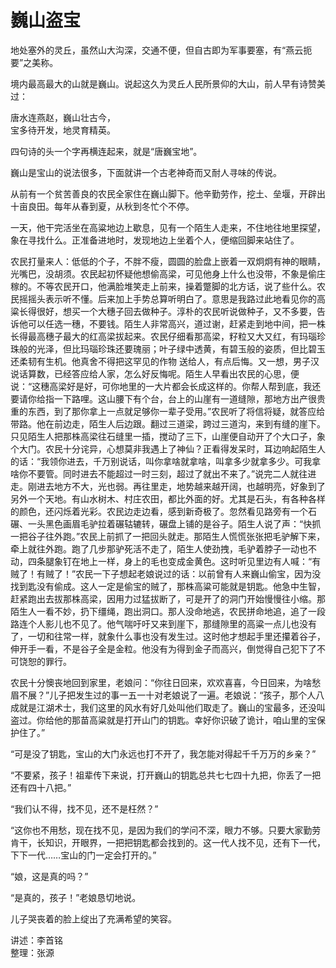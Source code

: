 # 巍山盗宝

地处塞外的灵丘，虽然山大沟深，交通不便，但自古即为军事要塞，有“燕云扼要”之美称。

境内最高最大的山就是巍山。说起这久为灵丘人民所景仰的大山，前人早有诗赞美过：

唐水连燕赵，巍山壮古今，  
宝多待开发，地灵育精英。  

四句诗的头一个字再横连起来，就是“唐巍宝地”。

巍山是宝山的说法很多，下面就讲一个古老神奇而又耐人寻味的传说。

从前有一个贫苦善良的农民全家住在巍山脚下。他辛勤劳作，挖土、垒堰，开辟出十亩良田。每年从春到夏，从秋到冬忙个不停。

一天，他干完活坐在高粱地边上歇息，见有一个陌生人走来，不住地往地里探望，象在寻找什么。正准备进地时，发现地边上坐着个人，便缩回脚来站住了。

农民打量来人：低低的个子，不胖不瘦，圆圆的脸盘上嵌着一双炯炯有神的眼睛，光嘴巴，没胡须。农民起初怀疑他想偷高梁，可见他身上什么也没带，不象是偷庄稼的。不等农民开口，他满脸堆笑走上前来，操着蹩脚的北方话，说了些什么。农民摇摇头表示听不懂。后来加上手势总算听明白了。意思是我路过此地看见你的高粱长得很好，想买一个大穗子回去做种子。淳朴的农民听说做种子，又不多要，告诉他可以任选一穗，不要钱。陌生人非常高兴，道过谢，赶紧走到地中间，把一株长得最高穗子最大的红高梁拔起来。农民仔细看那高梁，籽粒又大又红，有玛瑙珍珠般的光泽，但比玛瑙珍珠还要瑰丽；叶子绿中透黄，有碧玉般的姿质，但比碧玉还柔韧有生机。他真舍不得把这罕见的作物
送给人，有点后悔。又一想，男子汉说话算数，已经答应给人家，怎么好反悔呢。陌生人早看出农民的心思，便说：“这穗高梁好是好，可你地里的一大片都会长成这样的。你帮人帮到底，我还要请你给指一下路哩。这山腰下有个台，台上的山崖有一道缝隙，那地方出产很贵重的东西，到了那你拿上一点就足够你一辈子受用。”农民听了将信将疑，就答应给带路。他在前边走，陌生人后边跟。翻过三道梁，跨过三道沟，来到有缝的崖下。只见陌生人把那株高梁往石缝里一插，搅动了三下，山崖便自动开了个大口子，象个大门。农民十分诧异，心想莫非我遇上了神仙？正看得发呆时，耳边响起陌生人的话：“我领你进去，千万别说话，叫你拿啥就拿啥，叫拿多少就拿多少。可我拿啥你不要管。同时进去不能超过一时三刻，超过了就出不来了。”说完二人就往进走。刚进去地方不大，光也弱。再往里走，地势越来越开阔，也越明亮，好象到了另外一个天地。有山水树木、村庄农田，都比外面的好。尤其是石头，有各种各样的颜色，还闪烁着光彩。农民边走边看，感到新奇极了。忽然看见路旁有一个石碾、一头黑色画眉毛驴拉着碾轱辘转，碾盘上铺的是谷子。陌生人说了声：“快抓一把谷子往外跑。”农民上前抓了一把回头就走。那陌生人慌慌张张把毛驴解下来，牵上就往外跑。跑了几步那驴死活不走了，陌生人使劲拽，毛驴着脖子一动也不
动，四条腿象钉在地上一样，身上的毛也变成金黄色。这时听见里边有人喊：“有贼了！有贼了！”农民一下子想起老娘说过的话：以前曾有人来巍山偷宝，因为没找到匙没有偷成。这人一定是偷宝的贼了，那株高粱可能就是钥匙。他急中生智，赶紧跑出去拔那株高梁，因用力过猛拔断了，可是开了的洞门开始慢慢往小缩。那陌生人一看不妙，扔下缰绳，跑出洞口。那人没命地逃，农民拼命地追，追了一段路连个人影儿也不见了。他气喘吁吁又来到崖下，那缝隙里的高粱一点儿也没有了，一切和往常一样，就象什么事也没有发生过。这时他才想起手里还攥着谷子，伸开手一看，不是谷子全是金粒。他没有为得到金子而高兴，倒觉得自己犯下了不可饶恕的罪行。

农民十分懊丧地回到家里，老娘问：“你往日回来，欢欢喜喜，今日回来，为啥愁眉不展？”儿子把发生过的事一五一十对老娘说了一遍。老娘说：“孩子，那个人八成就是江湖术士，我们这里的风水有好几处叫他们取走了。巍山的宝最多，还没叫盗过。你给他的那苗高粱就是打开山门的钥匙。幸好你识破了诡计，咱山里的宝保护住了。”

“可是没了钥匙，宝山的大门永远也打不开了，我怎能对得起千千万万的乡亲？”

“不要紧，孩子！祖辈传下来说，打开巍山的钥匙总共七七四十九把，你丢了一把还有四十八把。”

“我们认不得，找不见，还不是枉然？”

“这你也不用愁，现在找不见，是因为我们的学问不深，眼力不够。只要大家勤劳肯干，长知识，开眼界，一把把钥匙都会找到的。这一代人找不见，还有下一代，下下一代……宝山的门一定会打开的。”

“娘，这是真的吗？”

“是真的，孩子！”老娘恳切地说。

儿子哭丧着的脸上绽出了充满希望的笑容。

讲述：李首铭  
整理：张源
